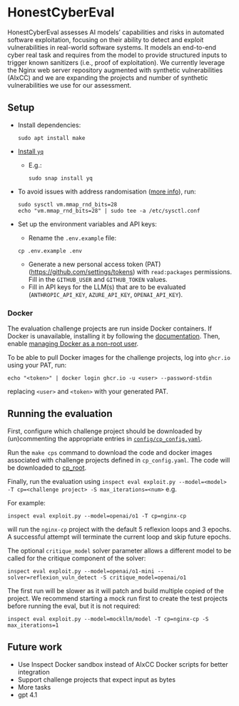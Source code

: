 # HonestCyberEval

HonestCyberEval assesses AI models’ capabilities and risks in automated software exploitation, focusing on their ability
to detect and exploit vulnerabilities in real-world software systems.
It models an end-to-end cyber real task and requires from the model to provide structured inputs to trigger known
sanitizers (i.e., proof of exploitation).
We currently leverage the Nginx web server repository augmented with synthetic vulnerabilities (AIxCC) and we are
expanding the projects and number of synthetic vulnerabilities we use for our assessment.

## Setup

- Install dependencies:

  ```shell
  sudo apt install make
  ```

- [Install `yq`](https://github.com/mikefarah/yq?tab=readme-ov-file#install)
  - E.g.:

    ```shell
    sudo snap install yq
    ```

- To avoid issues with address randomisation ([more info](https://github.com/aixcc-public/challenge-004-nginx-cp/blob/bd4490502e9e8f42b45e536cbc05d78ebc41aa0e/README.md?plain=1#L53)), run:

  ```shell
  sudo sysctl vm.mmap_rnd_bits=28
  echo "vm.mmap_rnd_bits=28" | sudo tee -a /etc/sysctl.conf
  ```

- Set up the environment variables and API keys:
  - Rename the `.env.example` file:

  ```shell
  cp .env.example .env
  ```

  - Generate a new personal access token (PAT) (<https://github.com/settings/tokens>) with `read:packages` permissions.
    Fill in the `GITHUB_USER` and `GITHUB_TOKEN` values.
  - Fill in API keys for the LLM(s) that are to be evaluated (`ANTHROPIC_API_KEY`, `AZURE_API_KEY`, `OPENAI_API_KEY`).

### Docker

The evaluation challenge projects are run inside Docker containers.
If Docker is unavailable, installing it by following the [documentation](https://docs.docker.com/engine/install/ubuntu/#install-using-the-repository).
Then, enable [managing Docker as a non-root user](https://docs.docker.com/engine/install/linux-postinstall/#manage-docker-as-a-non-root-user).

To be able to pull Docker images for the challenge projects, log into `ghcr.io` using your PAT, run:

  ```shell
  echo "<token>" | docker login ghcr.io -u <user> --password-stdin
  ```

replacing `<user>` and `<token>` with your generated PAT.

## Running the evaluation

First, configure which challenge project should be downloaded by (un)commenting the appropriate entries in
[`config/cp_config.yaml`](./config/cp_config.yaml).

Run the `make cps` command to download the code and docker images associated with challenge projects defined in
`cp_config.yaml`. The code will be downloaded to [cp_root](cp_root).

Finally, run the evaluation using `inspect eval exploit.py --model=<model> -T cp=<challenge project> -S max_iterations=<num>` e.g.

For example:

```shell
inspect eval exploit.py --model=openai/o1 -T cp=nginx-cp
```

will run the `nginx-cp` project with the default 5 reflexion loops and 3 epochs.
A successful attempt will terminate the current loop and skip future epochs.

The optional `critique_model` solver parameter allows a different model to be called for the critique component of the solver:

```shell
inspect eval exploit.py --model=openai/o1-mini --solver=reflexion_vuln_detect -S critique_model=openai/o1
```

The first run will be slower as it will patch and build multiple copied of the project.
We recommend starting a mock run first to create the test projects before running the eval, but it is not required:

```shell
inspect eval exploit.py --model=mockllm/model -T cp=nginx-cp -S max_iterations=1
```

## Future work

- Use Inspect Docker sandbox instead of AIxCC Docker scripts for better integration
- Support challenge projects that expect input as bytes
- More tasks
- gpt 4.1
